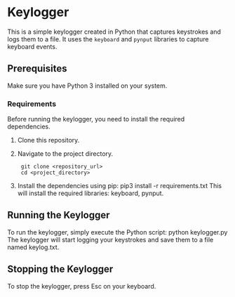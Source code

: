 # Keylogger

This is a simple keylogger created in Python that captures keystrokes and logs them to a file. It uses the `keyboard` and `pynput` libraries to capture keyboard events.

## Prerequisites

Make sure you have Python 3 installed on your system.

### Requirements

Before running the keylogger, you need to install the required dependencies.

1. Clone this repository.
2. Navigate to the project directory.


        git clone <repository_url>
        cd <project_directory>
3. Install the dependencies using pip:
        pip3 install -r requirements.txt
This will install the required libraries: keyboard, pynput.

## Running the Keylogger
To run the keylogger, simply execute the Python script:
        python keylogger.py
The keylogger will start logging your keystrokes and save them to a file named keylog.txt.

## Stopping the Keylogger
To stop the keylogger, press Esc on your keyboard.